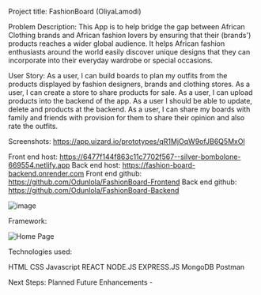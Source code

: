 Project title:        FashionBoard (OliyaLamodi)

Problem Description: 
This App is to help bridge the gap between African Clothing brands and African fashion lovers by ensuring that their (brands') products reaches a wider global audience. It helps African fashion enthusiasts around the world easily discover unique designs that they can incorporate into their everyday wardrobe or special occasions.

User Story: 
As a user, I can build boards to plan my outfits from the products displayed by fashion designers, brands and clothing stores.
As a user, I can create a store to share products for sale.
As a user, I can upload products into the backend of the app.
As a user I should be able to update, delete and products at the backend.
As a user, I can share my boards with family and friends with provision for them to share their opinion and also rate the outfits.

Screenshots: https://app.uizard.io/prototypes/qR1MjOqW9ofJB6Q5MxOl

Front end host: https://6477f144f863c11c7702f567--silver-bombolone-669554.netlify.app
Back end host: https://fashion-board-backend.onrender.com
Front end github: https://github.com/Odunlola/FashionBoard-Frontend
Back end github: https://github.com/Odunlola/FashionBoard-Backend

![image](https://github.com/Odunlola/FashionBoard-Frontend/assets/120194465/5dd45262-ca25-4315-84df-2a284160f60b)

Framework:

![Home Page](https://i.imgur.com/tOnQf6m.png)

Technologies used:

HTML
CSS
Javascript
REACT
NODE.JS
EXPRESS.JS
MongoDB
Postman



Next Steps: Planned Future Enhancements - 
